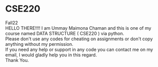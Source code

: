 # CSE220
Fall22 <br>
HELLO THERE!!!!
I am Ummay Maimona Chaman and this is one of my course named DATA STRUCTURE ( CSE220 ) via python.<br>
Please don't use any codes for cheating on assignments or don't copy anything without my permission.<br>
If you need any help or support in any code you can contact me on my email, I would gladly help you in this regard.<br>
Thank You.
